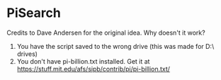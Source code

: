 # PiSearch
Credits to Dave Andersen for the original idea.
Why doesn't it work?
1) You have the script saved to the wrong drive (this was made for D:\ drives)
2) You don't have pi-billion.txt installed. Get it at https://stuff.mit.edu/afs/sipb/contrib/pi/pi-billion.txt/
 
